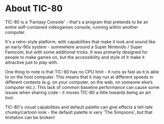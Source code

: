 # About TIC-80

TIC-80 is a 'Fantasy Console' - that's a program that pretends to be an entire self-contained videogames console, running within another computer.

It's a retro-style platform, with capabilities that make it look and sound like an early-90s system - somewhere around a Super Nintendo / Super Famicom, but with some additional tricks. It was primarily designed for people to make games on, but the accessibility and style of it make it attractive just to play with.

One thing to note is that TIC-80 has no CPU limit - it runs as fast as it is able to on the host computer. This means that it may run at different speeds in different contexts (e.g. on your computer, on the web, on someone else’s computer etc.). This lack of common baseline performance can cause some issues when sharing code - it moves TIC-80 a little towards being an art tool.

TIC-80's visual capabilities and default palette can give effects a tell-tale chunky/cartoon look - the default palette is very 'The Simpsons', but that limitation can be broken!
